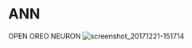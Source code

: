 # ANN
OPEN OREO NEURON
![screenshot_20171221-151714](https://static.vecteezy.com/system/resources/previews/000/130/609/non_2x/free-flat-oreo-cookies-vector.jpg)
